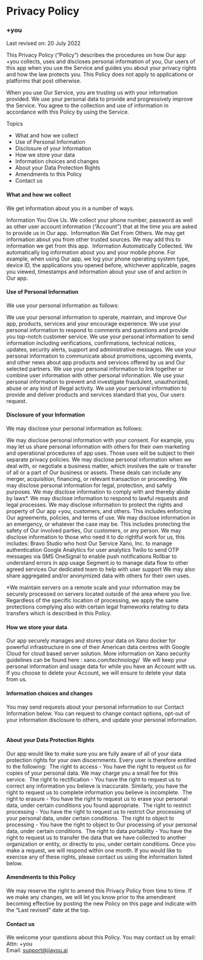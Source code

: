 # Privacy Policy
### +you
Last revised on: 20 July 2022

This Privacy Policy (“Policy”) describes the procedures on how Our app +you collects, uses and discloses personal information of you, Our users of this app when you use the Service and guides you about your privacy rights and how the law protects you. This Policy does not apply to applications or platforms that post otherwise.

When you use Our Service, you are trusting us with your information provided. We use your personal data to provide and progressively improve the Service. You agree to the collection and use of information in accordance with this Policy by using the Service.

Topics

- What and how we collect
- Use of Personal Information
- Disclosure of your Information
- How we store your data
- Information choices and changes
- About your Data Protection Rights
- Amendments to this Policy
- Contact us

#### What and how we collect

We get information about you in a number of ways.

Information You Give Us. We collect your phone number, password as well as other user account information (“Account”) that at the time you are asked to provide us in Our app.
‍
Information We Get From Others. We may get information about you from other trusted sources. We may add this to information we get from this app.
‍
Information Automatically Collected. We automatically log information about you and your mobile phone. For example, when using Our app, we log your phone operating system type, device ID, the applications you opened before, whichever applicable, pages you viewed, timestamps and information about your use of and action in Our app.

#### Use of Personal Information

We use your personal information as follows:

We use your personal information to operate, maintain, and improve Our app, products, services and your encourage experience.
We use your personal information to respond to comments and questions and provide you top-notch customer service.
We use your personal information to send information including verifications, confirmations, technical notices, updates, security alerts, support and administrative messages.
We use your personal information to communicate about promotions, upcoming events, and other news about app products and services offered by us and Our selected partners.
We use your personal information to link together or combine user information with other personal information.
We use your personal information to prevent and investigate fraudulent, unauthorized, abuse or any kind of illegal activity.
We use your personal information to provide and deliver products and services standard that you, Our users request.

#### Disclosure of your Information

We may disclose your personal information as follows:

We may disclose personal information with your consent. For example, you may let us share personal information with others for their own marketing and operational procedures of app uses. Those uses will be subject to their separate privacy policies.
We may disclose personal information when we deal with, or negotiate a business matter, which involves the sale or transfer of all or a part of Our business or assets. These deals can include any merger, acquisition, financing, or relevant transaction or proceeding.
We may disclose personal information for legal, protection, and safety purposes.
We may disclose information to comply with and thereby abide by laws*.
We may disclose information to respond to lawful requests and legal processes.
We may disclose information to protect the rights and property of Our app +you, customers, and others. This includes enforcing Our agreements, policies, and terms of use.
We may disclose information in an emergency, or whatever the case may be. This includes protecting the safety of Our involved parties, Our customers, or any person.
We may disclose information to those who need it to do rightful work for us, this includes:
Bravo Studio who host Our Service
Xano, Inc. to manage authentication
Google Analytics for user analytics
Twilio to send OTP messages via SMS
OneSignal to enable push notifications
Rollbar to understand errors in app usage
Segment.io to manage data flow to other agreed services
Our dedicated team to help with user support
We may also share aggregated and/or anonymized data with others for their own uses.

*We maintain servers on a remote scale and your information may be securely processed on servers located outside of the area where you live. Regardless of the specific location of processing, we apply the same protections complying also with certain legal frameworks relating to data transfers which is described in this Policy.

#### How we store your data

Our app securely manages and stores your data on Xano docker for powerful infrastructure in one of their American data centres with Google Cloud for cloud based server solution. More information on Xano security guidelines can be found here : xano.com/technology/
‍
We will keep your personal information and usage data for while you have an Account with us. If you choose to delete your Account, we will ensure to delete your data from us.

#### Information choices and changes

You may send requests about your personal information to our Contact Information below. You can request to change contact options, opt-out of your information disclosure to others, and update your personal information.
‍
#### About your Data Protection Rights

Our app would like to make sure you are fully aware of all of your data protection rights for your own discernments. Every user is therefore entitled to the following:
‍
The right to access - You have the right to request us for copies of your personal data. We may charge you a small fee for this service.
‍
The right to rectification - You have the right to request us to correct any information you believe is inaccurate. Similarly, you have the right to request us to complete information you believe is incomplete.
‍
The right to erasure - You have the right to request us to erase your personal data, under certain conditions you found appropriate.
‍
The right to restrict processing - You have the right to request us to restrict Our processing of your personal data, under certain conditions.
‍
The right to object to processing - You have the right to object to Our processing of your personal data, under certain conditions.
‍
The right to data portability - You have the right to request us to transfer the data that we have collected to another organization or entity, or directly to you, under certain conditions. Once you make a request, we will respond within one month. If you would like to exercise any of these rights, please contact us using the information listed below.


#### Amendments to this Policy

We may reserve the right to amend this Privacy Policy from time to time. If we make any changes, we will let you know prior to the amendment becoming effective by posting the new Policy on this page and indicate with the “Last revised” date at the top.


#### Contact us

We welcome your questions about this Policy. You may contact us by email:<br>
Attn: +you<br>
Email: support@jiayou.ai

